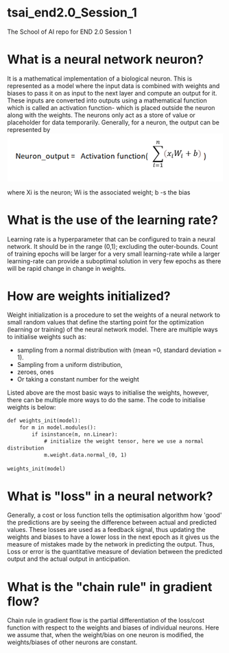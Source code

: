 # tsai_end2.0_Session_1
The School of AI repo for END 2.0 Session 1

# What is a neural network neuron?
It is a mathematical implementation of a biological neuron. This is represented as a model where the input data is combined with weights and biases to pass it on as input to the next layer and compute an output for it. These inputs are converted into outputs using a mathematical function which is called an activation function- which is placed outside the neuron along with the weights. The neurons only act as a store of value or placeholder for data temporarily. Generally, for a neuron, the output can be represented by
![](Neuron_output.png)

where Xi is the neuron; Wi is the associated weight; b -s the bias


# What is the use of the learning rate?
Learning rate is a hyperparameter that can be configured to train a neural network. It should be in the range (0,1); excluding the outer-bounds. Count of training epochs will be larger for a very small learning-rate while a larger learning-rate can provide a suboptimal solution in very few epochs as there will be rapid change in change in weights.

# How are weights initialized?
Weight initialization is a procedure to set the weights of a neural network to small random values that define the starting point for the optimization (learning or training) of the neural network model. There are multiple ways to initialise weights such as:
- sampling from a normal distribution with (mean =0, standard deviation = 1). 
- Sampling from a uniform distribution, 
- zeroes, ones
- Or taking a constant number for the weight

Listed above are the most basic ways to initialise the weights, however, there can be multiple more ways to do the same.
The code to initialise weights is below:
```
def weights_init(model):
    for m in model.modules():
        if isinstance(m, nn.Linear):
            # initialize the weight tensor, here we use a normal distribution
            m.weight.data.normal_(0, 1)

weights_init(model)
```

# What is "loss" in a neural network?
Generally, a cost or loss function tells the optimisation algorithm how 'good' the predictions are by seeing the difference between actual and predicted values. These losses are used as a feedback signal, thus updating the weights and biases to have a lower loss in the next epoch as it gives us the measure of mistakes made by the network in predicting the output. Thus, Loss or error is the quantitative measure of deviation between the predicted output and the actual output in anticipation. 


# What is the "chain rule" in gradient flow?
Chain rule in gradient flow is the partial differentiation of the loss/cost function with respect to the weights and biases of individual neurons. Here we assume that, when the weight/bias on one neuron is modified, the weights/biases of other neurons are constant.



